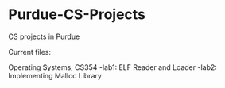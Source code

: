 Purdue-CS-Projects
==================

CS projects in Purdue

Current files:

Operating Systems, CS354
  -lab1: ELF Reader and Loader
  -lab2: Implementing Malloc Library